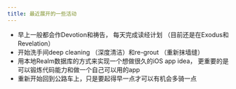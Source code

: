 ```yaml
---
title: 最近展开的一些活动
---
```


- 早上一般都会作Devotion和祷告， 每天完成读经计划 （目前还是在Exodus和Revelation）
- 开始洗手间deep cleaning （深度清洁）和re-grout （重新抹墙缝）
- 用本地Realm数据库的方式来实现一个想做很久的iOS app idea， 更重要的是可以锻炼代码能力和做一个自己可以用的app
- 重新开始回到公路车上，只是要起得早一点才可以有机会多骑一点
